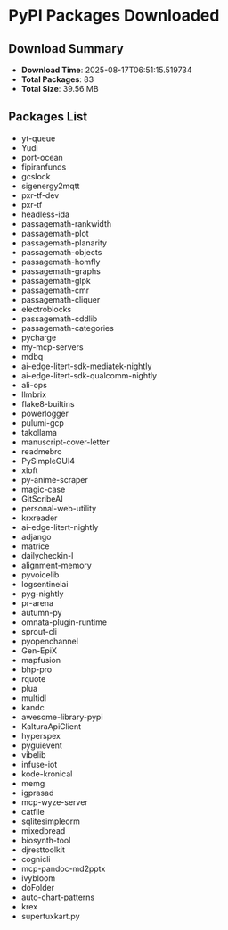 # PyPI Packages Downloaded

## Download Summary
- **Download Time**: 2025-08-17T06:51:15.519734
- **Total Packages**: 83
- **Total Size**: 39.56 MB

## Packages List
- yt-queue
- Yudi
- port-ocean
- fipiranfunds
- gcslock
- sigenergy2mqtt
- pxr-tf-dev
- pxr-tf
- headless-ida
- passagemath-rankwidth
- passagemath-plot
- passagemath-planarity
- passagemath-objects
- passagemath-homfly
- passagemath-graphs
- passagemath-glpk
- passagemath-cmr
- passagemath-cliquer
- electroblocks
- passagemath-cddlib
- passagemath-categories
- pycharge
- my-mcp-servers
- mdbq
- ai-edge-litert-sdk-mediatek-nightly
- ai-edge-litert-sdk-qualcomm-nightly
- ali-ops
- llmbrix
- flake8-builtins
- powerlogger
- pulumi-gcp
- takollama
- manuscript-cover-letter
- readmebro
- PySimpleGUI4
- xloft
- py-anime-scraper
- magic-case
- GitScribeAI
- personal-web-utility
- krxreader
- ai-edge-litert-nightly
- adjango
- matrice
- dailycheckin-l
- alignment-memory
- pyvoicelib
- logsentinelai
- pyg-nightly
- pr-arena
- autumn-py
- omnata-plugin-runtime
- sprout-cli
- pyopenchannel
- Gen-EpiX
- mapfusion
- bhp-pro
- rquote
- plua
- multidl
- kandc
- awesome-library-pypi
- KalturaApiClient
- hyperspex
- pyguievent
- vibelib
- infuse-iot
- kode-kronical
- memg
- igprasad
- mcp-wyze-server
- catfile
- sqlitesimpleorm
- mixedbread
- biosynth-tool
- djresttoolkit
- cognicli
- mcp-pandoc-md2pptx
- ivybloom
- doFolder
- auto-chart-patterns
- krex
- supertuxkart.py

